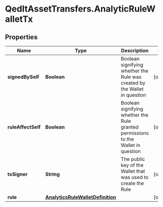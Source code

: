 # QedItAssetTransfers.AnalyticRuleWalletTx

## Properties
Name | Type | Description | Notes
------------ | ------------- | ------------- | -------------
**signedBySelf** | **Boolean** | Boolean signifying whether the Rule was created by the Wallet in question | [optional] 
**ruleAffectSelf** | **Boolean** | Boolean signifying whether the Rule granted permissions to the Wallet in question | [optional] 
**txSigner** | **String** | The public key of the Wallet that was used to create the Rule | [optional] 
**rule** | [**AnalyticsRuleWalletDefinition**](AnalyticsRuleWalletDefinition.md) |  | [optional] 


